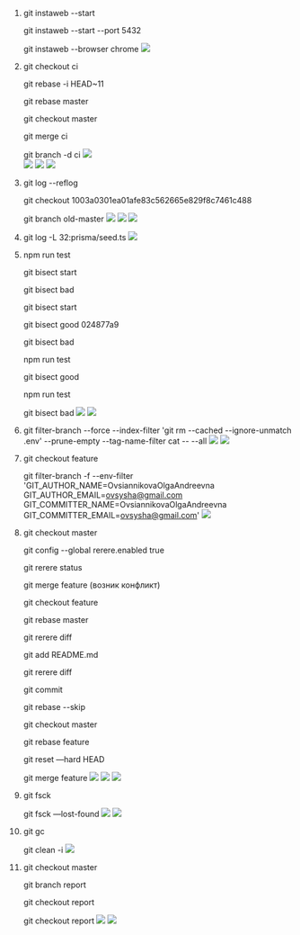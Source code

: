 1. git instaweb --start

    git instaweb --start --port 5432 

    git instaweb --browser chrome
![](img.png)
2.  git checkout ci   

    git rebase -i HEAD~11

    git rebase master   

    git checkout master

    git merge ci

    git branch -d ci
    ![](img_1.png)    
    ![](img_2.png)
    ![](img_3.png)
    ![](img_4.png)
3. git log --reflog

   git checkout 1003a0301ea01afe83c562665e829f8c7461c488 

   git branch old-master
   ![](img_5.png)
   ![](img_6.png)
   ![](img_7.png)
4. git log -L 32:prisma/seed.ts
   ![](img_8.png)
5. npm run test  

   git bisect start

   git bisect bad

   git bisect start

   git bisect good 024877a9

   git bisect bad     

   npm run test  

   git bisect good

   npm run test   

   git bisect bad
   ![](img_9.png)
   ![](img_10.png)
6. git filter-branch --force --index-filter 'git rm --cached --ignore-unmatch .env' --prune-empty --tag-name-filter cat -- --all
   ![](img_11.png)
   ![](img_12.png)
7. git checkout feature

   git filter-branch -f --env-filter 'GIT_AUTHOR_NAME=OvsiannikovaOlgaAndreevna GIT_AUTHOR_EMAIL=ovsysha@gmail.com GIT_COMMITTER_NAME=OvsiannikovaOlgaAndreevna GIT_COMMITTER_EMAIL=ovsysha@gmail.com'
   ![](img_13.png)
8. git checkout master

    git config --global rerere.enabled true
    
    git rerere status     
    
    git merge feature (возник конфликт)
    
    git checkout feature
    
    git rebase master
    
    git rerere diff
    
    git add README.md
    
    git rerere diff
    
    git commit
    
    git rebase --skip
    
    git checkout master
    
    git rebase feature
    
    git reset —hard HEAD
    
    git merge feature
    ![](img_14.png)
    ![](img_15.png)
    ![](img_16.png)
9.  git fsck

    git fsck —lost-found
    ![](img_17.png)
    ![](img_18.png)
10. git gc

    git clean -i
    ![](img_19.png)
11. git checkout master

    git branch report

    git checkout report

    git checkout report
    ![](img_20.png)
    ![](img_21.png)

